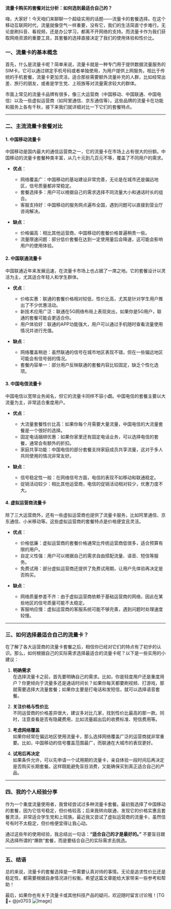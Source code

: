 **流量卡购买的套餐对比分析：如何选到最适合自己的？**

嗨，大家好！今天咱们来聊聊一个超级实用的话题——流量卡的套餐选择。在这个移动互联网时代，流量就像空气一样重要，没有它，我们的生活简直寸步难行。无论是刷抖音、看视频，还是办公学习，都离不开网络的支持。而流量卡作为我们获取网络资源的重要工具，其套餐的选择直接决定了我们的使用体验和性价比。

### 一、流量卡的基本概念

首先，什么是流量卡呢？简单来说，流量卡就是一种专门用于提供数据流量服务的SIM卡。它可以通过绑定手机号码或者单独使用，为用户提供上网服务。相比于传统的手机套餐，流量卡更加灵活，适合那些需要额外流量补充的人群，比如经常出差、旅行的朋友，或者是学生党、上班族等对流量需求较大的群体。

市面上常见的流量卡品牌有很多，像三大运营商（中国移动、中国联通、中国电信）以及一些虚拟运营商（如阿里通信、京东通信等）。这些品牌的流量卡在功能和服务上各有千秋，接下来我们就详细对比一下它们的套餐特点。

---

### 二、主流流量卡套餐对比

#### 1. **中国移动流量卡**
中国移动是国内最大的通信运营商之一，它的流量卡在市场上占有很大的份额。中国移动的流量卡套餐种类丰富，从几十元到几百元不等，覆盖了不同用户的需求。

- **优点**：
  - 网络覆盖广：中国移动的基站建设非常完善，无论是在城市还是偏远地区，信号质量都非常稳定。
  - 套餐选择多：用户可以根据自己的需求选择不同流量大小和通话时长的组合。
  - 客服支持好：中国移动的服务网点遍布全国，遇到问题可以直接到营业厅咨询解决。

- **缺点**：
  - 价格偏高：相比其他运营商，中国移动的套餐价格普遍稍贵一些。
  - 流量限速问题：部分低价套餐在达到一定使用量后会降速，这可能会影响用户的使用体验。

#### 2. **中国联通流量卡**
中国联通近年来发展迅速，在流量卡市场上也占据了一席之地。它的套餐设计以灵活为主，尤其适合年轻人和学生群体。

- **优点**：
  - 价格实惠：联通的套餐价格相对较低，性价比高，尤其是针对学生用户推出了不少优惠活动。
  - 新技术应用广泛：联通在5G网络布局上表现突出，如果你是5G用户，联通的套餐可能会更适合你。
  - 用户体验好：联通的APP功能强大，用户可以通过手机随时查看流量使用情况并进行充值。

- **缺点**：
  - 网络覆盖稍逊：虽然联通的信号在城市地区表现不错，但在一些偏远地区可能会有信号弱的情况。
  - 套餐内容单一：部分用户反映联通的套餐内容比较固定，缺乏个性化选项。

#### 3. **中国电信流量卡**
中国电信以宽带业务闻名，但它的流量卡同样不容小觑。中国电信的套餐主要以大流量为主，非常适合重度用户。

- **优点**：
  - 大流量套餐性价比高：如果你每个月需要大量流量，中国电信的大流量套餐是一个很好的选择。
  - 固定电话捆绑优惠：如果你家里还有固定电话业务，可以选择电信的套餐，通常会有额外的折扣。
  - 家庭共享功能：中国电信的部分套餐支持家庭成员共享流量，这对于多人共同使用的情况非常友好。

- **缺点**：
  - 信号稳定性一般：在网络信号方面，电信的表现不如移动和联通稳定。
  - 促销活动较少：相比其他运营商，电信的促销活动相对较少，优惠力度不大。

#### 4. **虚拟运营商流量卡**
除了三大运营商外，还有一些虚拟运营商也提供了流量卡服务，比如阿里通信、京东通信、小米移动等。这些虚拟运营商的套餐特点是价格便宜且灵活。

- **优点**：
  - 价格低廉：虚拟运营商的套餐价格通常比传统运营商低很多，适合预算有限的用户。
  - 自定义性强：用户可以根据自己的需求自由搭配流量、语音、短信等服务。
  - 免费试用：部分虚拟运营商还提供了免费试用期，让用户先体验再决定是否购买。

- **缺点**：
  - 网络质量参差不齐：由于虚拟运营商依赖于基础运营商的网络，因此在某些地区的信号质量可能不太稳定。
  - 客服响应慢：虚拟运营商的客服系统可能不够完善，遇到问题时处理速度较慢。

---

### 三、如何选择最适合自己的流量卡？

在了解了各大运营商的流量卡套餐之后，相信你已经对它们的特点有了初步的认识。那么，如何根据自己的实际需求选择最适合的流量卡呢？以下是一些实用的小建议：

1. **明确需求**  
   在选择流量卡之前，首先要明确自己的需求。比如，你是轻度用户还是重度用户？你更倾向于流量多还是通话时间长？如果你每天都要刷视频、打游戏，那就需要选择大流量套餐；如果你主要是打电话和发短信，就可以选择语音套餐。

2. **关注价格与性价比**  
   不同运营商的价格差异很大，建议多对比几家，找到性价比最高的那一款。同时，注意查看是否有隐藏费用，比如流量超出后的收费标准、短信费用等。

3. **考虑网络覆盖**  
   如果你经常在偏远地区使用流量卡，那么选择网络覆盖广泛的运营商就非常重要。比如，中国移动的信号覆盖范围最广，而联通在大城市的表现更好。

4. **试用后再决定**  
   如果条件允许，可以先申请一个试用期的流量卡，亲自体验一段时间后再决定是否购买长期套餐。这样既能避免盲目消费，又能确保买到真正适合自己的产品。

---

### 四、我的个人经验分享

作为一个重度流量使用者，我曾经尝试过多种流量卡套餐。最初我选择了中国移动的套餐，因为它信号稳定，但价格较高；后来我转向联通，发现它的价格实惠且套餐灵活，非常适合学生党和上班族。最近我又尝试了虚拟运营商的流量卡，虽然信号有时不太稳定，但价格便宜得让我心动。

通过这些年的使用经验，我总结出一句话：**“适合自己的才是最好的。”** 不要盲目跟风选择所谓的“爆款”套餐，而是要结合自己的实际需求去挑选。

---

### 五、结语

总的来说，流量卡的套餐选择是一件需要认真对待的事情。无论是追求性价比还是稳定性，都需要根据自身情况进行权衡。希望这篇文章能给大家带来一些参考和帮助！

最后，如果你也有关于流量卡或其他科技产品的疑问，欢迎随时留言讨论哦！[TG💪+ @jx0703 ![Image](https://github.com/user-attachments/assets/dbca1d08-cadb-493c-b0ec-ad6f7a83f270)]